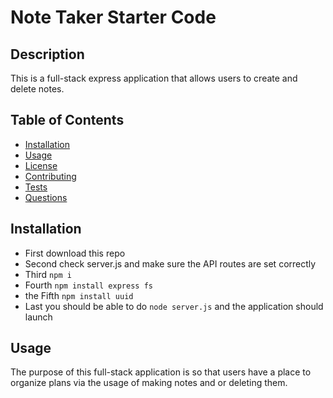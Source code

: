 # Note Taker Starter Code



## Description
This is a full-stack express application that allows users to create and delete notes.

## Table of Contents
- [Installation](#installation)
- [Usage](#usage)
- [License](#license)
- [Contributing](#contributing)
- [Tests](#tests)
- [Questions](#questions)

## Installation
* First download this repo
* Second check server.js and make sure the API routes are set correctly 
* Third `npm i`
* Fourth `npm install express fs`
* the Fifth `npm install uuid`
* Last you should be able to do `node server.js` and the application should launch

## Usage
The purpose of this full-stack application is so that users have a place to organize plans via the usage of making notes and or deleting them. 

